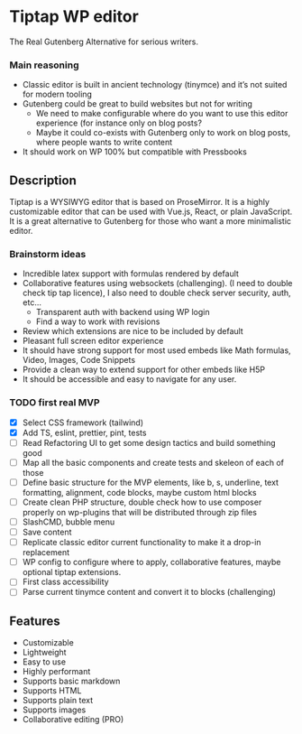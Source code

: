 # Tiptap WP editor

The Real Gutenberg Alternative for serious writers.

### Main reasoning

- Classic editor is built in ancient technology (tinymce) and it’s not suited for modern tooling
- Gutenberg could be great to build websites but not for writing
    - We need to make configurable where do you want to use this editor experience (for instance only on blog posts?
    - Maybe it could co-exists with Gutenberg only to work on blog posts, where people wants to write content
- It should work on WP 100% but compatible with Pressbooks

## Description

Tiptap is a WYSIWYG editor that is based on ProseMirror. 
It is a highly customizable editor that can be used with Vue.js, React, or plain JavaScript. 
It is a great alternative to Gutenberg for those who want a more minimalistic editor.

### Brainstorm ideas

- Incredible latex support with formulas rendered by default
- Collaborative features using websockets (challenging). (I need to double check tip tap licence), I also need to double check server security, auth, etc…
    - Transparent auth with backend using WP login
    - Find a way to work with revisions
- Review which extensions are nice to be included by default
- Pleasant full screen editor experience
- It should have strong support for most used embeds like Math formulas, Video, Images, Code Snippets
- Provide a clean way to extend support for other embeds like H5P
- It should be accessible and easy to navigate for any user.

### TODO first real MVP

- [x]  Select CSS framework (tailwind)
- [x]  Add TS, eslint, prettier, pint, tests
- [ ]  Read Refactoring UI to get some design tactics and build something good
- [ ]  Map all the basic components and create tests and skeleon of each of those
- [ ]  Define basic structure for the MVP elements, like b, s, underline, text formatting, alignment, code blocks, maybe custom html blocks
- [ ]  Create clean PHP structure, double check how to use composer properly on wp-plugins that will be distributed through zip files
- [ ]  SlashCMD, bubble menu
- [ ]  Save content
- [ ]  Replicate classic editor current functionality to make it a drop-in replacement
- [ ]  WP config to configure where to apply, collaborative features, maybe optional tiptap extensions.
- [ ]  First class accessibility 
- [ ]  Parse current tinymce content and convert it to blocks (challenging)

## Features

- Customizable
- Lightweight
- Easy to use
- Highly performant
- Supports basic markdown
- Supports HTML
- Supports plain text
- Supports images
- Collaborative editing (PRO)
